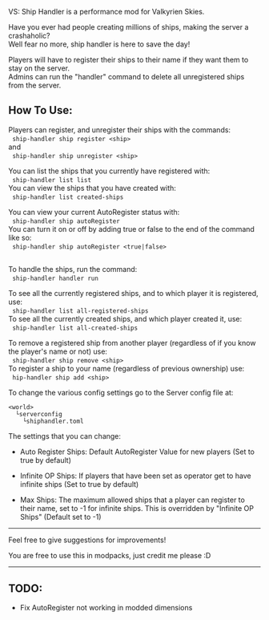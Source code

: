 VS: Ship Handler is a performance mod for Valkyrien Skies.  
  
Have you ever had people creating millions of ships, making the server a crashaholic?  
Well fear no more, ship handler is here to save the day!  
  
Players will have to register their ships to their name if they want them to stay on the server.  
Admins can run the "handler" command to delete all unregistered ships from the server.  
  
## How To Use:  
  
Players can register, and unregister their ships with the commands:  
  `ship-handler ship register <ship>`  
and  
  `ship-handler ship unregister <ship>`  
  
You can list the ships that you currently have registered with:  
  `ship-handler list list`  
You can view the ships that you have created with:  
  `ship-handler list created-ships`  
  
You can view your current AutoRegister status with:  
  `ship-handler ship autoRegister`  
You can turn it on or off by adding true or false to the end of the command like so:  
  `ship-handler ship autoRegister <true|false>`  
  
  
## <Server Owner Area>  

To handle the ships, run the command:  
  `ship-handler handler run`  
  
To see all the currently registered ships, and to which player it is registered, use:  
  `ship-handler list all-registered-ships`  
To see all the currently created ships, and which player created it, use:  
  `ship-handler list all-created-ships`  
  
To remove a registered ship from another player (regardless of if you know the player's name or not) use:  
  `ship-handler ship remove <ship>`  
To register a ship to your name (regardless of previous ownership) use:  
  `hip-handler ship add <ship>`  
  
To change the various config settings go to the Server config file at:  
```
<world>
  └serverconfig
    └shiphandler.toml
```
  
The settings that you can change:  
- Auto Register Ships: Default AutoRegister Value for new players (Set to true by default)  

- Infinite OP Ships: If players that have been set as operator get to have infinite ships (Set to true by default)  
  
- Max Ships: The maximum allowed ships that a player can register to their name, set to -1 for infinite ships. This is overridden by "Infinite OP Ships" (Default set to -1)  
  
---
  
Feel free to give suggestions for improvements!  
  
You are free to use this in modpacks, just credit me please :D

---
## TODO:  
- Fix AutoRegister not working in modded dimensions
